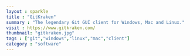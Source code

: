 ```yaml
---
layout : sparkle
title : "GitKraken"
summary : "The legendary Git GUI client for Windows, Mac and Linux."
visit : https://www.gitkraken.com/
thumbnail: "gitkraken.jpg"
tags : ["git","windows","linux","mac","client"]
category : "software"
---
```

